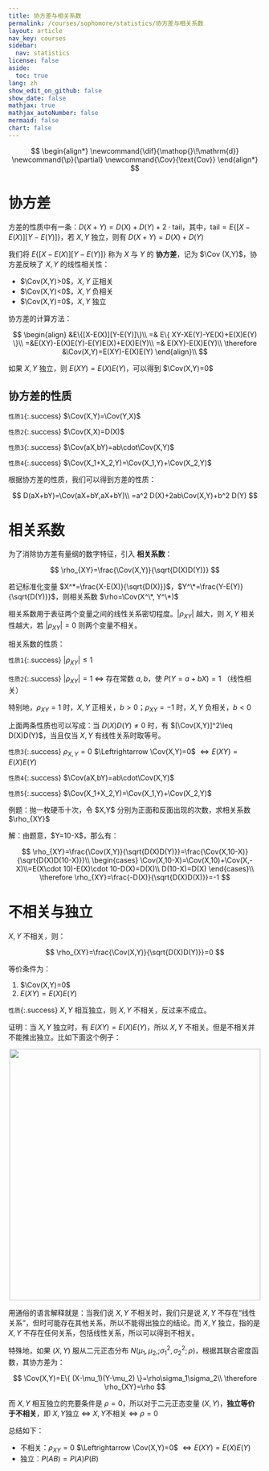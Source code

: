 ```yaml
---
title: 协方差与相关系数
permalink: /courses/sophomore/statistics/协方差与相关系数
layout: article
nav_key: courses
sidebar:
  nav: statistics
license: false
aside:
  toc: true
lang: zh
show_edit_on_github: false
show_date: false
mathjax: true
mathjax_autoNumber: false
mermaid: false
chart: false
---
```

<!--more-->

$$
\begin{align*}
\newcommand{\dif}{\mathop{}\!\mathrm{d}}
\newcommand{\p}{\partial}
\newcommand{\Cov}{\text{Cov}}
\end{align*}
$$

# 协方差

方差的性质中有一条：$D(X+Y)=D(X)+D(Y)+2\cdot \text{tail}$，其中，$\text{tail}=E\{[X-E(X)][Y-E(Y)]\}$，若 $X,Y$ 独立，则有 $D(X+Y)=D(X)+D(Y)$


我们将 $E\{[X-E(X)][Y-E(Y)]\}$ 称为 $X$ 与 $Y$ 的 **协方差**，记为 $\Cov (X,Y)$，协方差反映了 $X,Y$ 的线性相关性：

* $\Cov(X,Y)>0$，$X,Y$ 正相关
* $\Cov(X,Y)<0$，$X,Y$ 负相关
* $\Cov(X,Y)=0$，$X,Y$ 独立

协方差的计算方法：

$$
\begin{align}
&E\{[X-E(X)][Y-E(Y)]\}\\
=& E\{ XY-XE(Y)-YE(X)+E(X)E(Y) \}\\
=&E(XY)-E(X)E(Y)-E(Y)E(X)+E(X)E(Y)\\
=& E(XY)-E(X)E(Y)\\
\therefore &\Cov(X,Y)=E(XY)-E(X)E(Y)
\end{align}\\
$$

如果 $X,Y$ 独立，则 $E(XY)=E(X)E(Y)$，可以得到 $\Cov(X,Y)=0$

## 协方差的性质

`性质1`{:.success} $\Cov(X,Y)=\Cov(Y,X)$

`性质2`{:.success} $\Cov(X,X)=D(X)$

`性质3`{:.success} $\Cov(aX,bY)=ab\cdot\Cov(X,Y)$

`性质4`{:.success} $\Cov(X_1+X_2,Y)=\Cov(X_1,Y)+\Cov(X_2,Y)$

根据协方差的性质，我们可以得到方差的性质：

$$
D(aX+bY)=\Cov(aX+bY,aX+bY)\\
=a^2 D(X)+2ab\Cov(X,Y)+b^2 D(Y)
$$

# 相关系数

为了消除协方差有量纲的数字特征，引入 **相关系数**：

$$
\rho_{XY}=\frac{\Cov(X,Y)}{\sqrt{D(X)D(Y)}}
$$

若记标准化变量 $X^*=\frac{X-E(X)}{\sqrt{D(X)}}$，$Y^\*=\frac{Y-E(Y)}{\sqrt{D(Y)}}$，则相关系数 $\rho=\Cov(X^\*, Y^\*)$

相关系数用于表征两个变量之间的线性关系密切程度。$\vert \rho_{XY} \vert$ 越大，则 $X,Y$ 相关性越大，若 $\vert \rho_{XY} \vert=0$ 则两个变量不相关。

相关系数的性质：

`性质1`{:.success} $\vert \rho_{XY} \vert \leq 1$

`性质2`{:.success} $\vert \rho_{XY} \vert = 1$ $\Leftrightarrow$ 存在常数 $a,b$，使 $P(Y=a+bX)=1$ （线性相关）

特别地，$\rho_{XY}=1$ 时，$X,Y$ 正相关，$b>0$；$\rho_{XY}=-1$ 时，$X,Y$ 负相关，$b<0$

上面两条性质也可以写成：当 $D(X)D(Y) \neq 0$ 时，有 $[\Cov(X,Y)]^2\leq D(X)D(Y)$，当且仅当 $X,Y$ 有线性关系时取等号。

`性质3`{:.success} $\rho_{X,Y}=0$ $\Leftrightarrow \Cov(X,Y)=0$ $\Leftrightarrow E(XY)=E(X)E(Y)$  

`性质4`{:.success} $\Cov(aX,bY)=ab\cdot\Cov(X,Y)$

`性质5`{:.success} $\Cov(X_1+X_2,Y)=\Cov(X_1,Y)+\Cov(X_2,Y)$

<p class="success">
例题：抛一枚硬币十次，令 $X,Y$ 分别为正面和反面出现的次数，求相关系数 $\rho_{XY}$
</p>
<p class="info">
解：由题意，$Y=10-X$，那么有：<br>

$$
\rho_{XY}=\frac{\Cov(X,Y)}{\sqrt{D(X)D(Y)}}=\frac{\Cov(X,10-X)}{\sqrt{D(X)D(10-X)}}\\
\begin{cases}
\Cov(X,10-X)=\Cov(X,10)+\Cov(X,-X)\\=E(X\cdot 10)-E(X)\cdot 10-D(X)=D(X)\\
D(10-X)=D(X)
\end{cases}\\
\therefore \rho_{XY}=\frac{-D(X)}{\sqrt{D(X)D(X)}}=-1
$$
</p>

# 不相关与独立

$X,Y$ 不相关，则：

$$
\rho_{XY}=\frac{\Cov(X,Y)}{\sqrt{D(X)D(Y)}}=0
$$

等价条件为：
1. $\Cov(X,Y)=0$
2. $E(XY)=E(X)E(Y)$

`性质`{:.success} $X,Y$ 相互独立，则 $X,Y$ 不相关，反过来不成立。

证明：当 $X,Y$ 独立时，有 $E(XY)=E(X)E(Y)$，所以 $X,Y$ 不相关。但是不相关并不能推出独立。比如下面这个例子：

<center><img src="https://i.loli.net/2020/04/21/ph1nSM7uQ42gjkN.jpg" width="500"></center>

用通俗的语言解释就是：当我们说 $X,Y$ 不相关时，我们只是说 $X,Y$ 不存在“线性关系”，但时可能存在其他关系，所以不能得出独立的结论。而 $X,Y$ 独立，指的是 $X,Y$ 不存在任何关系，包括线性关系，所以可以得到不相关。

特殊地，如果 $(X,Y)$ 服从二元正态分布 $N(\mu_1,\mu_2,;\sigma_1^2,\sigma_2^2;\rho)$，根据其联合密度函数，其协方差为：

$$
\Cov(X,Y)=E\{ (X-\mu_1)(Y-\mu_2) \}=\rho\sigma_1\sigma_2\\
\therefore \rho_{XY}=\rho
$$

而 $X,Y$ 相互独立的充要条件是 $\rho=0$，所以对于二元正态变量 $(X,Y)$，**独立等价于不相关**，即 $X,Y$独立 $\Leftrightarrow$ $X,Y$不相关 $\Leftrightarrow$ $\rho=0$

总结如下：

* 不相关：$\rho_{XY}=0$ $\Leftrightarrow \Cov(X,Y)=0$ $\Leftrightarrow E(XY)=E(X)E(Y)$  
* 独立：$P(AB)=P(A)P(B)$